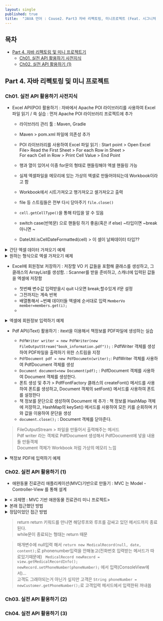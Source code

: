 ```yaml
---
layout: single
published: true
title:  "JAVA 언어 : Couse2. Part3 자바 리펙토링, 미니프로젝트 (Feat. 시그니처 백엔드 강의)"
---
```




## 목차

- [Part 4. 자바 리펙토링 및 미니 프로젝트기](#part3-api-활용하기-1)
  * [Ch01. 실전 API 활용하기 사전지식](#ch01-실전-api-활용하기-사전지식)
  * [Ch02. 실전 API 활용하기 (1)](#ch02-실전-api-활용하기-1)

## Part 4. 자바 리펙토링 및 미니 프로젝트

### Ch01. 실전 API 활용하기 사전지식

* Excel API(POI) 활용하기
  : 자바에서 Apache POI 라이브러리를 사용하여 Excel 파일 읽기 / 쓱 실습
  : 먼저 Apache POI 라이브러리 프로젝트에 추가

  - 라이브러리 관리 툴 : Maven, Gradle
  - Maven > pom.xml 파일에 의존성 추가
  - POI 라이브러리를 사용하여 Excel 파일 읽기
    : Start point > Open Excel File> Read the First Sheet > For each Row in Sheet >  
    For each Cell in Row > Print Cell Value > End Point
  - 행과 열이 있어서 이중 for문의 형태로 핸들링해야 엑셀 핸들링 가능
  - 실제 엑셀파일을 메모리에 있는 가상의 엑셀로 만들어야되는데  Workbook이라고 함
  - Workbook에서 시트가져오고 행가져오고 셀가져오고 출력
  - file 등 스트림들은 전부 다시 닫아주기 `file.close()`


  - `cell.getCellType()`을 통해 타입을 알 수 있음
  - switch case(반복문) 으로 핸들링 하기 좋음(혹은 if else) ~타입이면 ~break 아니면 ~
  - DateUtil.isCellDateFormatted(cell) > 이 셀이 날짜데이터 타입??

<details>
  <summary>
    간단 엑셀 데이터 가져오기 예제
  </summary>

<div markdown="1">
  <br>

```java
import java.io.File;
import java.io.FileInputStream;
import java.io.IOException;

public class ExcelExample {
    public static void main(String[] args) {
        try{
            FileInputStream file=new FileInputStream(new File("example.xlsx"));
            //파일에서 읽어와야됨. 파일이름 적어줘야됨. 실제 엑셀파일
            //실제 엑셀파일을 메모리에 있는 가상의 엑셀로 만들어야되는데  Workbook이라고 함
            Workbook workbook= WorkbookFactory.create(file);
            Sheet sheet=workbook.getSheetAt(0);
            for(Row row: sheet){
                for(Cell cell: row){
                    System.out.print(cell+"\t");
                }
                System.out.println();//줄바꿈
            }
            file.close();
            System.out.println("엑셀에서 데이터 읽어오기 성공");
        }catch(IOException e){
            e.printStackTrace();
        }
    }
}
```

</div>
</details>


<details>
  <summary>
    원하는 형식으로 엑셀 가져오기 예제
  </summary>

<div markdown="1">
  <br>


```java
public class ExcelExample {
  public static void main(String[] args) {
    try {
      FileInputStream file = new FileInputStream(new File("example.xlsx"));
      Workbook workbook = WorkbookFactory.create(file);
      Sheet sheet = workbook.getSheetAt(0);
      for (Row row : sheet) {
        for (Cell cell : row) {
          switch (cell.getCellType()) {
            case NUMERIC:
            if (DateUtil.isCellDateFormatted(cell)) {
              Date dateValue = cell.getDateCellValue();
              DateFormat dateFormat = new SimpleDateFormat("yyyy-MM-dd");
              String formattedDate = dateFormat.format(dateValue);
              System.out.print(formattedDate + "\t");
            } else {
              double numericValue = cell.getNumericCellValue();
            if (numericValue == Math.floor(numericValue)) {
              int intValue = (int) numericValue;
              System.out.print(intValue + "\t");
            } else {
              System.out.print(numericValue + "\t");
              }
            }
          break;
          case STRING:
              String stringValue = cell.getStringCellValue();
              System.out.print(stringValue + "\t");
              break;
              case BOOLEAN:
              boolean booleanValue = cell.getBooleanCellValue();
              System.out.print(booleanValue + "\t");
              break;
          case FORMULA:
            String formulaValue = cell.getCellFormula();
            System.out.print(formulaValue + "\t");
            break;
          case BLANK:
            System.out.print("\t");
            break;
            default:
            System.out.print("\t");
            break;
            }
            }
            System.out.println();
            }
            file.close();
            } catch (IOException e) {
        e.printStackTrace();
      }
    }
}
```

</div>
</details>

* Excel에 회원정보 저장하기
  : 저장할 VO 키 값들을 포함해 클래스를 생성하고, 그 클래스의 ArrayList를 생성함.
  : Scanner를 받을 준비하고, 스캐너에 입력된 값들을 엑셀에 저장함

  - 첫번째 변수값 입력받을시 quit 나오면 break;할수있게 if문 설정
  - 그전까지는 계속 반복
  - 배열통해서 ~번째 데이터들 엑셀에 순서대로 입력 `MemberVo member=members.get(i);`
  - 
 



<details>
  <summary>
    엑셀에 회원정보 입력하기 예제
  </summary>

<div markdown="1">
  <br>

VO클래스 만들기
```java
public class Member {
  private String name;
  private int age;
  private String birthdate;
  private String phone;
  private String address;
  private boolean isMarried;
  // 생성자, getter, setter, toString()
}
```


```java
import java.io.File;
import java.io.FileOutputStream;
import java.io.IOException;
import java.util.ArrayList;
import java.util.List;
import java.util.Scanner;
import org.apache.poi.ss.usermodel.Cell;
import org.apache.poi.ss.usermodel.Row;
import org.apache.poi.ss.usermodel.Sheet;
import org.apache.poi.xssf.usermodel.XSSFWorkbook;

public class ExcelWriter {
public static void main(String[] args) {
Scanner scanner = new Scanner(System.in);
List<MemberVO> members = new ArrayList<>();
while (true) {
System.out.print("이름을 입력하세요:");
String name = scanner.nextLine();
if (name.equals("quit")) {
break;
}
System.out.print("나이를 입력하세요:");
int age = scanner.nextInt();
scanner.nextLine(); // 개행문자 제거
System.out.print("생년월일을 입력하세요:");
String birthdate = scanner.nextLine();
System.out.print("전화번호를 입력하세요:");
String phone = scanner.nextLine();
System.out.print("주소를 입력하세요:");
String address = scanner.nextLine();
System.out.print("결혼여부를 입력하세요 (true/false):");
boolean isMarried = scanner.nextBoolean();
scanner.nextLine(); // 개행문자 제거
MemberVO member = new MemberVO(name, age, birthdate, phone, address, isMarried);
members.add(member);
}
scanner.close();

try {
XSSFWorkbook workbook = new XSSFWorkbook();
Sheet sheet = workbook.createSheet("회원 정보");
// 헤더 생성
Row headerRow = sheet.createRow(0);
headerRow.createCell(0).setCellValue("이름");
headerRow.createCell(1).setCellValue("나이");
headerRow.createCell(2).setCellValue("생년월일");
headerRow.createCell(3).setCellValue("전화번호");
headerRow.createCell(4).setCellValue("주소");
headerRow.createCell(5).setCellValue("결혼여부");
// 데이터 생성
for (int i = 0; i < members.size(); i++) {
MemberVO member = members.get(i);
Row row = sheet.createRow(i + 1);
row.createCell(0).setCellValue(member.getName());
row.createCell(1).setCellValue(member.getAge());
row.createCell(2).setCellValue(member.getBirthdate());
row.createCell(3).setCellValue(member.getPhone());
row.createCell(4).setCellValue(member.getAddress());
Cell marriedCell = row.createCell(5);
marriedCell.setCellValue(member.isMarried());
}
// 엑셀 파일 저장
String filename = "members.xlsx";
FileOutputStream outputStream = new FileOutputStream(new File(filename));
workbook.write(outputStream);
workbook.close();
System.out.println("엑셀 파일이 저장되었습니다: " + filename);
} catch (IOException e) {
System.out.println("엑셀 파일 저장 중 오류가 발생했습니다.");
e.printStackTrace();
}
}
}

```

</div>
</details>

* Pdf API(iText) 활용하기
  : itext을 이용해서 책정보를 PDF파일에 생성하는 실습

  - `PdfWriter writer = new PdfWriter(new FileOutputStream("book_information.pdf"));` : PdfWriter 객체를 생성하여 PDF파일을 출력하기 위한 스트림을 지정
  - `PdfDocument pdf = new PdfDocumetn(writer);`: PdfWriter 객체를 사용하여 PdfDocument 객체를 생성
  - `Document document=new Document(pdf);` : PdfDocument 객체를 사용하여 Document 객체를 생성한다.
  - 폰트 생성 및 추가 > PdfFontFactory 클래스의 createFont() 메서드를 사용하여 폰트를 생성하고, Document 객체의 setFont() 메서드를 사용하여 폰트를 설정한다
  - 책 정보를 문단으로 생성하여 Document 에 추가 : 책 정보를 HashMap 객체에 저장하고, HashMap의 keySet() 메서드를 사용하여 모든 키를 순회하며 키와 값을 이용하여 문단을 생성
  - `document.close();` : Document 객체를 닫아준다. 

> FileOutputStream >  파일을 만들어서 출력해주는 메서드  
> Pdf writer 라는 객체로 PdfDocument 생성해서 PdfDocument에 넣을 내용들 만들객체  
> Document 객체가 Workbook 처럼 가상의 메모리 느낌   




<details>
  <summary>
    책정보 PDF에 입력하기 예제
  </summary>

<div markdown="1">
  <br>

```java
import com.itextpdf.io.font.PdfEncodings;
import com.itextpdf.kernel.font.PdfFont;
import com.itextpdf.kernel.font.PdfFontFactory;
import com.itextpdf.kernel.pdf.PdfDocument;
import com.itextpdf.kernel.pdf.PdfWriter;
import com.itextpdf.layout.Document;
import com.itextpdf.layout.element.Paragraph;

import java.io.FileNotFoundException;
import java.io.FileOutputStream;
import java.io.IOException;
import java.time.Year;
import java.util.HashMap;



public class BookInfoToPDF {

        public static void main(String[] args) throws IOException {
            HashMap<String, String> bookInfo = new HashMap<>();
            bookInfo.put("title", "한글    자바");
            bookInfo.put("author", "홍길동");
            bookInfo.put("publisher", "한글    출판사");
            bookInfo.put("year", String.valueOf(Year.now().getValue()));
            bookInfo.put("price", "25000");
            bookInfo.put("pages", "400");


            try {

                            PdfWriter writer = new PdfWriter(new FileOutputStream("book_information.pdf"));
// PdfWriter 객체를    사용하여    PdfDocument 객체    생성
                            PdfDocument pdf = new PdfDocument(writer);
// Document 객체    생성
                            Document document = new Document(pdf);

                            // 폰트    생성    및    추가
                            PdfFont font = PdfFontFactory.createFont("CookieRun Regular.otf", PdfEncodings.IDENTITY_H, true);
                            document.setFont(font);
// 책    정보를    문단으로    생성하여    Document에    추가
                            for (String key : bookInfo.keySet()) {
                                Paragraph paragraph = new Paragraph(key + ": " + bookInfo.get(key));
                                document.add(paragraph);
                            }
// Document 닫기
                            document.close();

                            System.out.println("book_information.pdf 파일이    생성되었습니다.");
                        } catch (FileNotFoundException e) {
                            e.printStackTrace();
                        }
                    }
                }

```
</div>
</details>
  

### Ch02. 실전 API 활용하기 (1)

* 애완동물 진료관리 애플리케이션(MVC)기반으로 만들기
  : MVC 는 Model - Controller-View 를 통해 설계



<details>
  <summary>
    < 과제명 : MVC 기반 애완동물 진료관리 미니 프로젝트>
  </summary>

<div markdown="1">
  <br>



===애완동물진료관리시스템===
1. 신규 고객 정보 입력
2. 진료 기록 저장
3. 진료 기록 조회
4. 진료 기록 삭제
5. 종료
원하는 기능을 선택하세요:

원하는 기능을 선택하세요:1
신규 고객 정보를 입력하세요.
전화번호:_010-1111-1111_
소유주 이름:_박매일_
동물 이름:_토리_
주소:_광주_
종류:_비숑_
출생년도(yyyy):_2022_
고객 정보가 추가되었습니다.

원하는 기능을 선택하세요:1
신규 고객 정보를 입력하세요.
전화번호:_010-1111-1111_
소유주 이름:_박미미_
동물 이름:_미미_
주소:_서울_
종류:_비숑_
출생년도(yyyy):_2021_
이미 등록된 전화번호입니다.

원하는 기능을 선택하세요:2
전화번호를 입력하세요:_010-1111-1111_
진료일을 입력하세요:_2023-03-20_
진료내용을 입력하세요:_코로나접종_
진료기록이 저장되었습니다.

원하는 기능을 선택하세요:4
전화번호를 입력하세요: _010-1111-1111_
진료기록 정보가 삭제되었습니다.

원하는 기능을 선택하세요:3
전화번호를 입력하세요:_010-1111-1111_
해당 전화번호를 가진 진료 기록이 없습니다.

원하는 기능을 선택하세요:3
전화번호를 입력하세요:_010-1111-1111_
[토리]의 진료기록
진료일: 2023-03-20
진료내용: 코로나접종
소유주 이름: 박매일
동물 이름: 토리
주소: 광주
종류: 비숑
출생년도: 2022

원하는 기능을 선택하세요:5
프로그램을 종료합니다.

</div>
</details>


<details>
  <summary>
    본래 접근했던 방법
  </summary>

<div markdown="1">
  <br>

  - 객체를 3가지 설계
  - Member, Record 객체 2가지와 입력하는 스캐너값을 받아 변수변경하는 Changenumber 메서드
  - 메인메서드에 많은 기능을 넣고, while과 switch case를 통해서 메서드 설계
  - 구현 했던 부분> 정보 추가, 레코드 검색 및 호출, 레코드 삭제
  - 구현 못했던 부분> 정보 연결(레코드와 petinfo), 프로그램 종료(그냥 return 이란 흐름제어문을 안배움)
  - 문제 : 3번의 검색기능이 문제가 있었음 >>object타입(객체타입)은 `==` 대신 'equals()'를 사용해야 비교가능   
    그러므로 equals로 전화번호 비교했어야함(해결)


* 객체 3가지 다음과 같음(Changenumber, Petinfo, Petrecord)

```java
package petmvc;

public class Changenumber {
    private int numbers;

    public Changenumber(int numbers) {
        this.numbers = numbers;
    }

    public int getNumbers() {
        return numbers;
    }

    public void setNumbers(int numbers) {
        this.numbers = numbers;
    }

    public Changenumber() {
    }
}
```

---

```java
package petmvc;

public class Petinfo {
    private String phone;
    private String person;

    private String petname;
    private String address;
    private String kinds;
    private String birth;

    public Petinfo() {
    }

    public Petinfo(String phone, String person, String petname, String address, String kinds, String birth) {
        this.phone = phone;
        this.person = person;
        this.petname = petname;
        this.address = address;
        this.kinds = kinds;
        this.birth = birth;
    }


    public String getPhone() {
        return phone;
    }

    public void setPhone(String phone) {
        this.phone = phone;
    }

    public String getPerson() {
        return person;
    }

    public void setPerson(String person) {
        this.person = person;
    }

    public String getAddress() {
        return address;
    }

    public void setAddress(String address) {
        this.address = address;
    }

    public String getKinds() {
        return kinds;
    }

    public void setKinds(String kinds) {
        this.kinds = kinds;
    }

    public String getBirth() {
        return birth;
    }

    public void setBirth(String birth) {
        this.birth = birth;
    }

    public String getPetname() {
        return petname;
    }

    public void setPetname(String petname) {
        this.petname = petname;
    }

}
```

---

```java

package petmvc;

public class Petrecord {
    private String phonenumber;
    private String date;
    private String detail;

    public Petrecord() {
    }

    public String getPhonenumber() {
        return phonenumber;
    }

    public void setPhonenumber(String phonenumber) {
        this.phonenumber = phonenumber;
    }

    public String getDate() {
        return date;
    }

    public void setDate(String date) {
        this.date = date;
    }

    public String getDetail() {
        return detail;
    }

    public void setDetail(String detail) {
        this.detail = detail;
    }

    public Petrecord(String phonenumber, String date, String detail) {
        this.phonenumber = phonenumber;
        this.date = date;
        this.detail = detail;
    }
}
```


* 메인 메서드 다음과같음
  객체마다의 연관성을 넣어주는 컨트롤러 가 있고, 메인 메서드 화면을 간단하게 보여주면 좋았을것 같긴함

```java
package petmvc;

import java.util.ArrayList;
import java.util.List;
import java.util.Scanner;

public class Petproject {
    public static void main(String[] args) {
        List<Petinfo> info=new ArrayList<>();
        List<Petrecord> details=new ArrayList<>();
        Scanner scanner=new Scanner(System.in);
        System.out.println("===애완동물진료관리시스템===");
        System.out.println("1. 신규 고객 정보 입력");
        System.out.println("2. 진료 기록 저장");
        System.out.println("3. 진료 기록 조회");
        System.out.println("4. 진료 기록 삭제");
        System.out.println("5. 종료");



        System.out.print("원하는 기능을 선택하세요 :");
        Changenumber number = new Changenumber(scanner.nextInt());
        scanner.nextLine();


        while(number.getNumbers()!=5) {

            switch (number.getNumbers()) {
                case 1:
                    System.out.println("신규 고객 정보를 입력하세요.");
                    System.out.print("전화번호:");
                    String phone = scanner.nextLine();

                    System.out.print("소유주 이름:");
                    String person = scanner.nextLine();

                    System.out.print("동물 이름:");
                    String petname = scanner.nextLine();

                    System.out.print("주소:");
                    String address = scanner.nextLine();

                    System.out.print("종류:");
                    String kinds = scanner.nextLine();

                    System.out.print("출생년도:");
                    String birth = scanner.nextLine();

                    Petinfo member = new Petinfo(phone, person, petname, address, kinds, birth);
                    info.add(member);

                    System.out.println("고객 정보가 추가되었습니다.");


                    break;

                case 2:
                    System.out.print("전화번호를 입력하세요:");
                    String phonenumber = scanner.nextLine();

                    System.out.print("진료일을 입력하세요:");
                    String date = scanner.nextLine();

                    System.out.print("진료내용을 입력하세요:");
                    String detail = scanner.nextLine();

                    Petrecord record = new Petrecord(phonenumber, date, detail);
                    details.add(record);

                    System.out.println("진료기록이 저장되었습니다.");

                    break;

                case 3:
                    System.out.print("전화번호를 입력하세요:");
                    String keynumber = scanner.nextLine();
                    for (int j = 0; j < details.size(); j++) {
                        Petrecord petrecord = details.get(j);
                        if (keynumber == details.get(j).getPhonenumber()) {

                            for (int i = 0; i < info.size(); i++) {
                                Petinfo petinfo = info.get(i);


                                if ((keynumber == (info.get(i).getPhone()))) {
                                    System.out.println("[" + info.get(i).getPetname() + "]" + "의 진료기록");
                                    System.out.println("진료일 : " + details.get(j).getDate());
                                    System.out.println("진료내용 : " + details.get(j).getDetail());
                                    System.out.println("소유주 이름 : " + info.get(i).getPerson());
                                    System.out.println("동물 이름 : " + info.get(i).getPetname());
                                    System.out.println("주소 : " + info.get(i).getAddress());
                                    System.out.println("종류 : " + info.get(i).getKinds());
                                    System.out.println("출생년도 : " + info.get(i).getBirth());

                                }


                            }

                        }
                    }

                    break;


                case 4:
                    System.out.print("전화번호를 입력하세요:");
                    String keynumber2 = scanner.nextLine();
                    for (int i = 0; i < details.size(); i++) {
                        Petrecord petrecord = details.get(i);
                        if (keynumber2 == details.get(i).getPhonenumber()) {
                            details.remove(i);
                        }
                    }
                    break;

                case 5:
                    System.out.println("프로그램을 종료합니다.");

            }
            System.out.print("원하는 기능을 선택하세요 :");
           number.setNumbers(scanner.nextInt());
            scanner.nextLine();

        }
    }
}
```


</div>
</details>

<details>
  <summary>
    정답이었던 접근 방법
  </summary>

<div markdown="1">
  <br>

  - MVC의 모델이 2가지 있으면, Model에 따른 Controller를 2개 설계
  - Model에 따라 Controller의 기능 설계 Controller는 List들을 만들고, 추가, 삭제, 검색 기능을 가짐
  - View 화면을 따로 메서드들을 만들어줌(전화번호 입력 메서드, 신규고객기록 입력,  진료기록을 입력 받는 화면, 진료기록 조회하여 출력 등 1234번 기능과 더불어 전화번호입력정도)


</div>
</details>

> return
> return 키워드를 만나면 해당루프와 루프를 감싸고 있던 메서드까지 종료된다.  
> while문이 종료되는 형태는 return 때문

> 매개변수에 null입력 해서 `return new MedicalRecord(null, date, content);`로 phonenumber입력을 안해놓고(전화번호 입력받는 메서드가 따로있기때문에)
> ` MedicalRecord newRecord = view.getMedicalRecordInfo();
                    newRecord.setPhoneNumber(phoneNumber);` 에서 입력(ConsoleView에서)...  
> 고객도 그래야되는거 아닌가 싶지만 고객은 `String phoneNumber = newCustomer.getPhoneNumber();`로 고객입력 메서드에서 입력한뒤 꺼내씀
> 


### Ch03. 실전 API 활용하기 (2)
### Ch04. 실전 API 활용하기 (3)
